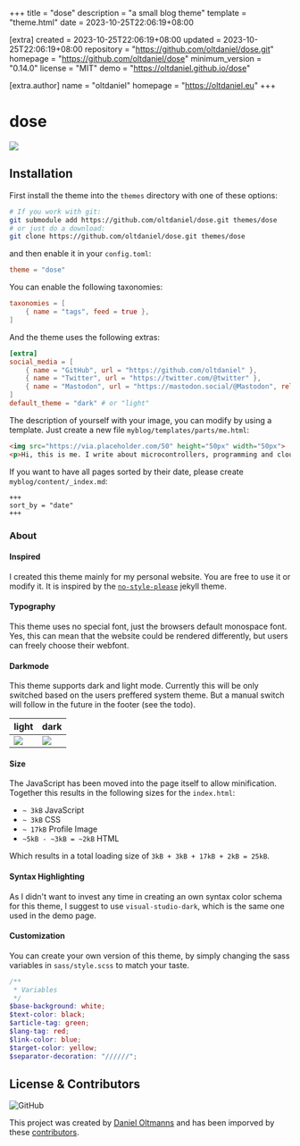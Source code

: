 
+++
title = "dose"
description = "a small blog theme"
template = "theme.html"
date = 2023-10-25T22:06:19+08:00

[extra]
created = 2023-10-25T22:06:19+08:00
updated = 2023-10-25T22:06:19+08:00
repository = "https://github.com/oltdaniel/dose.git"
homepage = "https://github.com/oltdaniel/dose"
minimum_version = "0.14.0"
license = "MIT"
demo = "https://oltdaniel.github.io/dose"

[extra.author]
name = "oltdaniel"
homepage = "https://oltdaniel.eu"
+++        

# dose

![](screenshot.png?raw=true)

## Installation

First install the theme into the `themes` directory with one of these options:

```bash
# If you work with git: 
git submodule add https://github.com/oltdaniel/dose.git themes/dose
# or just do a download:
git clone https://github.com/oltdaniel/dose.git themes/dose
```

and then enable it in your `config.toml`:

```toml
theme = "dose"
```

You can enable the following taxonomies:

```toml
taxonomies = [
    { name = "tags", feed = true },
]
```

And the theme uses the following extras:

```toml
[extra]
social_media = [
    { name = "GitHub", url = "https://github.com/oltdaniel" },
    { name = "Twitter", url = "https://twitter.com/@twitter" },
    { name = "Mastodon", url = "https://mastodon.social/@Mastodon", rel = "me" }
]
default_theme = "dark" # or "light"
```

The description of yourself with your image, you can modify by using a template. Just create a new
file `myblog/templates/parts/me.html`:

```html
<img src="https://via.placeholder.com/50" height="50px" width="50px">
<p>Hi, this is me. I write about microcontrollers, programming and cloud software. ...</p>
```

If you want to have all pages sorted by their date, please create `myblog/content/_index.md`:
```
+++
sort_by = "date"
+++
```

### About

#### Inspired
I created this theme mainly for my personal website. You are free to use it or modify it. It is inspired by the [`no-style-please`](https://riggraz.dev/no-style-please/) jekyll theme.

#### Typography

This theme uses no special font, just the browsers default monospace font. Yes, this can mean that the website could be rendered differently, but users can freely choose their webfont.

#### Darkmode

This theme supports dark and light mode. Currently this will be only switched based on the users preffered system theme. But a manual switch will follow in the future in the footer (see the todo).

| light | dark |
|-|-|
| ![](screenshot-light.png) | ![](screenshot-dark.png) |

#### Size

The JavaScript has been moved into the page itself to allow minification. Together this results in the following sizes for the `index.html`:
- `~ 3kB` JavaScript
- `~ 3kB` CSS
- `~ 17kB` Profile Image
- `~5kB - ~3kB = ~2kB` HTML

Which results in a total loading size of `3kB + 3kB + 17kB + 2kB = 25kB`.

#### Syntax Highlighting

As I didn't want to invest any time in creating an own syntax color schema for this theme, I suggest to use `visual-studio-dark`, which is the same one used in the demo page.

#### Customization

You can create your own version of this theme, by simply changing the sass variables in `sass/style.scss` to match your taste.

```scss
/**
 * Variables
 */
$base-background: white;
$text-color: black;
$article-tag: green;
$lang-tag: red;
$link-color: blue;
$target-color: yellow;
$separator-decoration: "//////";
```

## License & Contributors

![GitHub](https://img.shields.io/github/license/oltdaniel/dose)

This project was created by [Daniel Oltmanns](https://github.com/oltdaniel) and has been imporved by these [contributors](https://github.com/oltdaniel/dose/graphs/contributors).
        